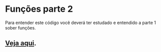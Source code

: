 # Funções parte 2 

Para entender este código você deverá ter estudado e entendido a parte 1 sober funções. 

## [Veja aqui](https://github.com/brunobarros2093/golang4noobs/tree/main/3%20-%20Funcoes).